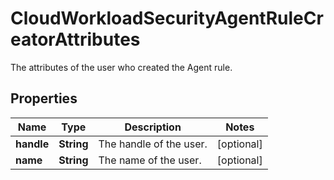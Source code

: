# CloudWorkloadSecurityAgentRuleCreatorAttributes

The attributes of the user who created the Agent rule.

## Properties

| Name       | Type       | Description             | Notes      |
| ---------- | ---------- | ----------------------- | ---------- |
| **handle** | **String** | The handle of the user. | [optional] |
| **name**   | **String** | The name of the user.   | [optional] |
